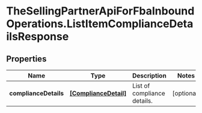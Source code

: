 # TheSellingPartnerApiForFbaInboundOperations.ListItemComplianceDetailsResponse

## Properties
Name | Type | Description | Notes
------------ | ------------- | ------------- | -------------
**complianceDetails** | [**[ComplianceDetail]**](ComplianceDetail.md) | List of compliance details. | [optional] 


